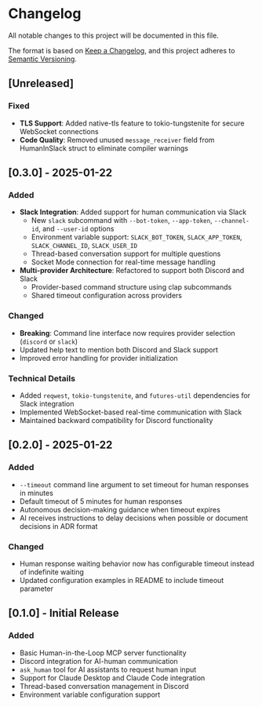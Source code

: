 # Changelog

All notable changes to this project will be documented in this file.

The format is based on [Keep a Changelog](https://keepachangelog.com/en/1.0.0/),
and this project adheres to [Semantic Versioning](https://semver.org/spec/v2.0.0.html).

## [Unreleased]

### Fixed
- **TLS Support**: Added native-tls feature to tokio-tungstenite for secure WebSocket connections
- **Code Quality**: Removed unused `message_receiver` field from HumanInSlack struct to eliminate compiler warnings

## [0.3.0] - 2025-01-22

### Added
- **Slack Integration**: Added support for human communication via Slack
  - New `slack` subcommand with `--bot-token`, `--app-token`, `--channel-id`, and `--user-id` options
  - Environment variable support: `SLACK_BOT_TOKEN`, `SLACK_APP_TOKEN`, `SLACK_CHANNEL_ID`, `SLACK_USER_ID`
  - Thread-based conversation support for multiple questions
  - Socket Mode connection for real-time message handling
- **Multi-provider Architecture**: Refactored to support both Discord and Slack
  - Provider-based command structure using clap subcommands
  - Shared timeout configuration across providers

### Changed
- **Breaking**: Command line interface now requires provider selection (`discord` or `slack`)
- Updated help text to mention both Discord and Slack support
- Improved error handling for provider initialization

### Technical Details
- Added `reqwest`, `tokio-tungstenite`, and `futures-util` dependencies for Slack integration
- Implemented WebSocket-based real-time communication with Slack
- Maintained backward compatibility for Discord functionality

## [0.2.0] - 2025-01-22

### Added
- `--timeout` command line argument to set timeout for human responses in minutes
- Default timeout of 5 minutes for human responses
- Autonomous decision-making guidance when timeout expires
- AI receives instructions to delay decisions when possible or document decisions in ADR format

### Changed
- Human response waiting behavior now has configurable timeout instead of indefinite waiting
- Updated configuration examples in README to include timeout parameter

## [0.1.0] - Initial Release

### Added
- Basic Human-in-the-Loop MCP server functionality
- Discord integration for AI-human communication
- `ask_human` tool for AI assistants to request human input
- Support for Claude Desktop and Claude Code integration
- Thread-based conversation management in Discord
- Environment variable configuration support